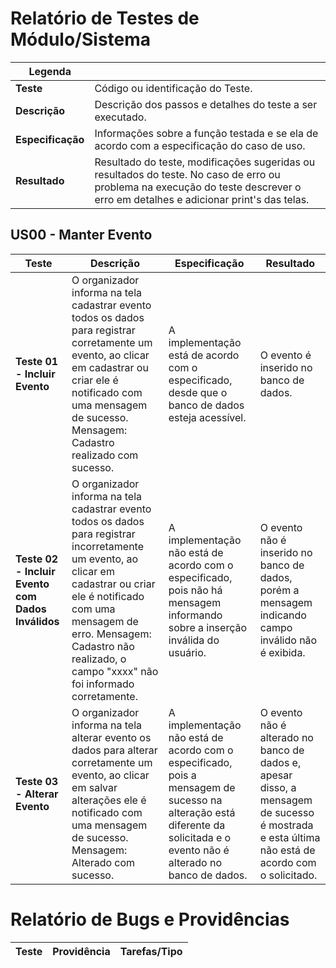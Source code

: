 # Relatório de Testes de Módulo/Sistema

| Legenda           |                                                                                                                                                                                 |
|-------------------|---------------------------------------------------------------------------------------------------------------------------------------------------------------------------------|
| **Teste**         | Código ou identificação do Teste.                                                                                                                                               |
| **Descrição**     | Descrição dos passos e detalhes do teste a ser executado.                                                                                                                       |
| **Especificação** | Informações sobre a função testada e se ela de acordo com a especificação do caso de uso.                                                                                       |
| **Resultado**     | Resultado do teste, modificações sugeridas ou resultados do teste. No caso de erro ou problema na execução do teste descrever o erro em detalhes e adicionar print's das telas. |

## US00 - Manter Evento

|       Teste                                       |           Descrição                                                                                                                                                                                                                                                 |       Especificação                                                                                                                                                       |     Resultado                                                                                                                                   |
|---------------------------------------------------|---------------------------------------------------------------------------------------------------------------------------------------------------------------------------------------------------------------------------------------------------------------------|---------------------------------------------------------------------------------------------------------------------------------------------------------------------------|-------------------------------------------------------------------------------------------------------------------------------------------------|
| **Teste 01 - Incluir Evento**                     | O organizador informa na tela cadastrar evento todos os dados para registrar corretamente um evento, ao clicar em cadastrar ou criar ele é notificado com uma mensagem de sucesso. Mensagem: Cadastro realizado com sucesso.                                        | A implementação está de acordo com o especificado, desde que o banco de dados esteja acessível.                                                                           | O evento é inserido no banco de dados.                                                                                                          |
| **Teste 02 - Incluir Evento com Dados Inválidos** | O organizador informa na tela cadastrar evento todos os dados para registrar incorretamente um evento, ao clicar em cadastrar ou criar ele é notificado com uma mensagem de erro. Mensagem: Cadastro não realizado, o campo "xxxx" não foi informado corretamente.  | A implementação não está de acordo com o especificado, pois não há mensagem informando sobre a inserção inválida do usuário.                                              | O evento não é inserido no banco de dados, porém a mensagem indicando campo inválido não é exibida.                                             |
| **Teste 03 - Alterar Evento**                     | O organizador informa na tela alterar evento os dados para alterar corretamente um evento, ao clicar em salvar alterações ele é notificado com uma mensagem de sucesso. Mensagem: Alterado com sucesso.                                                             | A implementação não está de acordo com o especificado, pois a mensagem de sucesso na alteração está diferente da solicitada e o evento não é alterado no banco de dados.  | O evento não é alterado no banco de dados e, apesar disso, a mensagem de sucesso é mostrada e esta última não está de acordo com o solicitado.  |

# Relatório de Bugs e Providências

|       Teste     |                    Providência                     |       Tarefas/Tipo      |
|-----------------|----------------------------------------------------|-------------------------|